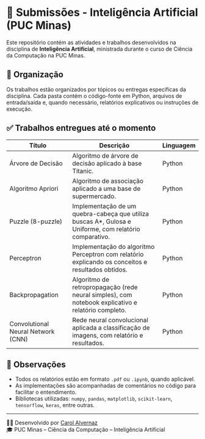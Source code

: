 # 🧠 Submissões - Inteligência Artificial (PUC Minas)

Este repositório contém as atividades e trabalhos desenvolvidos na disciplina de **Inteligência Artificial**, ministrada durante o curso de Ciência da Computação na PUC Minas.

## 📂 Organização

Os trabalhos estão organizados por tópicos ou entregas específicas da disciplina. Cada pasta contém o código-fonte em Python, arquivos de entrada/saída e, quando necessário, relatórios explicativos ou instruções de execução.

## ✅ Trabalhos entregues até o momento

| Título                | Descrição                                                                                             | Linguagem |
|----------------------|-------------------------------------------------------------------------------------------------------|-----------|
| Árvore de Decisão     | Algoritmo de árvore de decisão aplicado à base Titanic.                                               | Python    |
| Algoritmo Apriori     | Algoritmo de associação aplicado a uma base de supermercado.                                          | Python    |
| Puzzle (8-puzzle)     | Implementação de um quebra-cabeça que utiliza buscas A*, Gulosa e Uniforme, com relatório comparativo.| Python    |
| Perceptron            | Implementação do algoritmo Perceptron com relatório explicando os conceitos e resultados obtidos.     | Python    |
| Backpropagation       | Algoritmo de retropropagação (rede neural simples), com notebook explicativo e relatório completo.     | Python    |
| Convolutional Neural Network (CNN) | Rede neural convolucional aplicada a classificação de imagens, com relatório e resultados.           | Python    |

## 📌 Observações

- Todos os relatórios estão em formato `.pdf` ou `.ipynb`, quando aplicável.
- As implementações são acompanhadas de comentários no código para facilitar o entendimento.
- Bibliotecas utilizadas: `numpy`, `pandas`, `matplotlib`, `scikit-learn`, `tensorflow`, `keras`, entre outras.

---

👩‍💻 Desenvolvido por [Carol Alvernaz](https://github.com/carolalvernaz)  
🎓 PUC Minas – Ciência da Computação – Inteligência Artificial
